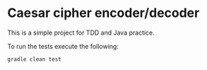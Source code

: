 # Caesar cipher encoder/decoder

This is a simple project for TDD and Java practice.

To run the tests execute the following:

    gradle clean test
